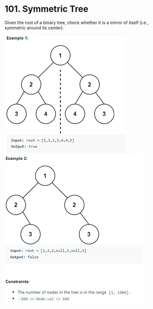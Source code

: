 # 101. Symmetric Tree

Given the root of a binary tree, check whether it is a mirror of itself (i.e., symmetric around its center).

![101-1](images/101-symmetric-1.png)
![101-2](images/101-symmetric-2.png)
